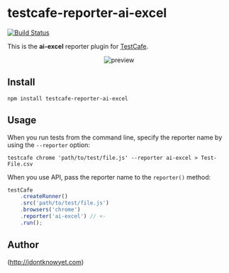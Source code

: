 # testcafe-reporter-ai-excel
[![Build Status](https://travis-ci.org/shreenil.patel/testcafe-reporter-ai-excel.svg)](https://travis-ci.org/shreenil.patel/testcafe-reporter-ai-excel)

This is the **ai-excel** reporter plugin for [TestCafe](http://devexpress.github.io/testcafe).

<p align="center">
    <img src="https://raw.github.com/shreenil.patel/testcafe-reporter-ai-excel/master/media/preview.png" alt="preview" />
</p>

## Install

```
npm install testcafe-reporter-ai-excel
```

## Usage

When you run tests from the command line, specify the reporter name by using the `--reporter` option:

```
testcafe chrome 'path/to/test/file.js' --reporter ai-excel > Test-File.csv
```


When you use API, pass the reporter name to the `reporter()` method:

```js
testCafe
    .createRunner()
    .src('path/to/test/file.js')
    .browsers('chrome')
    .reporter('ai-excel') // <-
    .run();
```

## Author
 (http://idontknowyet.com)
